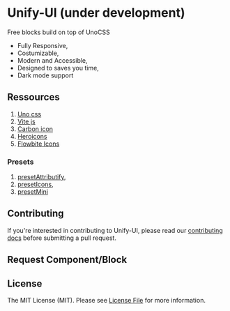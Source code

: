 # Unify-UI (under development)

Free blocks build on top of UnoCSS 
- Fully Responsive, 
- Costumizable,
- Modern and Accessible, 
- Designed to saves you time, 
- Dark mode support

## Ressources

1. [Uno css](https://unocss.dev)
2. [Vite js](https://vitejs.dev)
3. [Carbon icon](https://carbondesignsystem.com/guidelines/icons/library/)
4. [Heroicons](https://heroicons.com/)
5. [Flowbite Icons](https://flowbite.com/icons/)

### Presets

1. [presetAttributify](https://unocss.dev/presets/attributify), 
2. [presetIcons](https://unocss.dev/presets/icons), 
3. [presetMini](https://unocss.dev/presets/mini)

## Contributing

If you're interested in contributing to Unify-UI, please read our [contributing docs](CONTRIBUTING.MD) before submitting a pull request.


## Request Component/Block



## License

The MIT License (MIT). Please see [License File](LICENSE) for more information.